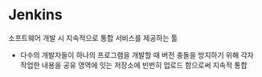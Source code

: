 # Jenkins

소프트웨어 개발 시 지속적으로 통합 서비스를 제공하는 툴

- 다수의 개발자들이 하나의 프로그램을 개발할 때 버전 충돌을 방지하기 위해 각자 작업한 내용을 공유 영역에 잇는 저장소에 빈번히 업로드 함으로써 지속적 통합
